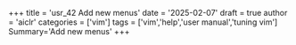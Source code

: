 +++
title = 'usr_42 Add new menus'
date = '2025-02-07'
draft = true
author = 'aiclr'
categories = ['vim']
tags = ['vim','help','user manual','tuning vim']
Summary='Add new menus'
+++